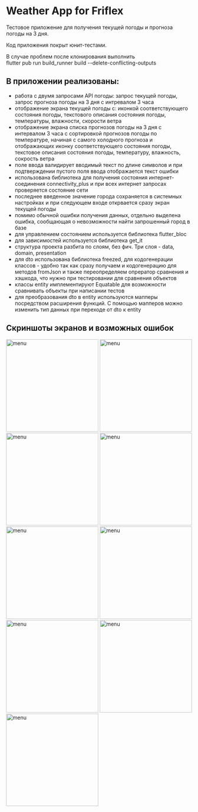 # Weather App for Friflex
Тестовое приложение для получения текущей погоды и прогноза погоды на 3 дня.   

Код приложения покрыт юнит-тестами.

В случае проблем после клонирования выполнить    
flutter pub run build_runner build --delete-conflicting-outputs

## В приложении реализованы:
- работа с двумя запросами API погоды: запрос текущей погоды, запрос прогноза погоды на 3 дня с интревалом 3 часа
- отображение экрана текущей погоды с: иконкой соответствующего состояния погоды, текстового описания состояния погоды, температуры, влажности, скорости ветра
- отображение экрана списка прогнозов погоды на 3 дня с интервалом 3 часа с сортировкой прогнозов погоды по температуре, начиная с самого холодного прогноза и отображающих иконку соответствующего состояния погоды, текстовое описания состояния погоды, температуру, влажность, сокрость ветра
- поле ввода валидирует вводимый текст по длине символов и при подтверждении пустого поля ввода отображается текст ошибки
- использована библиотека для получения состояния интернет-соединения connectivity_plus и при всех интернет запросах проверяется состояние сети
- последнее введенное значение города сохраняется в системных настройках и при следующем входе открвается сразу экран текущей погоды
- помимо обычной ошибки получения данных, отдельно выделена ошибка, сообщающая о невозможности найти запрошенный город в базе
- для управлением состоянием используется библиотека flutter_bloc
- для зависимостей используется библиотека get_it
- структура проекта разбита по слоям, без фич. Три слоя - data, domain, presentation
- для dto использована библиотека freezed, для кодогенерации классов - удобно так как сразу получаем и кодогенерацию для методов fromJson и также переопределяем 
опрератор сравнения и хэшкода, что нужно при тестировании для сравнения объектов
- классы entity имплементируют Equatable для возможности сравнивать объекты при написании тестов
- для преобразования dto в entity используются мапперы посредством расширения функций. С помощью мапперов можно изменить тип данных при переходе от dto к entity    

## Скриншоты экранов и возможных ошибок  

<img width="250" alt="menu" src="https://user-images.githubusercontent.com/30658712/182982645-30fef464-af55-48b3-b7d7-7d399ad8b30f.png"> <img width="250" alt="menu" src="https://user-images.githubusercontent.com/30658712/182982650-3cddeab6-404e-41f8-9925-c1355f5b0baf.png"> <img width="250" alt="menu" src="https://user-images.githubusercontent.com/30658712/182982739-adb5c18f-d4c6-456a-978b-7dd4a9ac2afb.png"> <img width="250" alt="menu" src="https://user-images.githubusercontent.com/30658712/182983247-9c994d0e-3921-443f-9cd5-41e68c347bc0.png"> 
<img width="250" alt="menu" src="https://user-images.githubusercontent.com/30658712/183085612-967cce4f-c761-46f8-bfa6-3a6680ba962a.png"> 
<img width="250" alt="menu" src="https://user-images.githubusercontent.com/30658712/183085692-875e3930-b5b7-4296-a389-e966fd36a4b3.png"> 
<img width="250" alt="menu" src="https://user-images.githubusercontent.com/30658712/183085537-162918ab-cd44-4f89-965c-454661b885bc.png"> 
<img width="250" alt="menu" src="https://user-images.githubusercontent.com/30658712/183085478-7b14f2a8-cf84-473e-a579-5101aade23eb.png"> 
<img width="250" alt="menu" src="https://user-images.githubusercontent.com/30658712/183085393-79b90de5-6a5e-4bba-9032-a2c7835ef35d.png"> 
